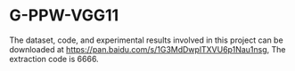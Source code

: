 # G-PPW-VGG11
The dataset, code, and experimental results involved in this project can be downloaded at https://pan.baidu.com/s/1G3MdDwplTXVU6p1Nau1nsg, The extraction code is 6666.
